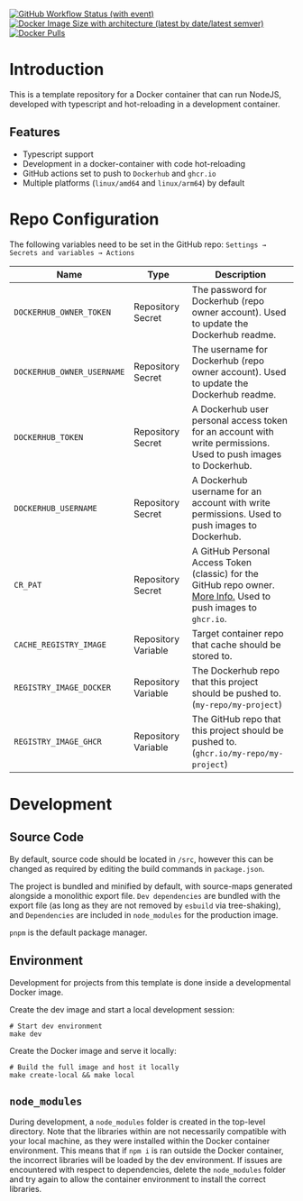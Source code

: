 [![GitHub Workflow Status (with event)](https://img.shields.io/github/actions/workflow/status/knicholson32/docker-node-template/docker-build.yml)](https://github.com/knicholson32/docker-node-template/actions)
[![Docker Image Size with architecture (latest by date/latest semver)](https://img.shields.io/docker/image-size/keenanrnicholson/docker-node-template)](https://hub.docker.com/r/keenanrnicholson/docker-node-template/tags)
[![Docker Pulls](https://img.shields.io/docker/pulls/keenanrnicholson/docker-node-template)](https://hub.docker.com/r/keenanrnicholson/docker-node-template/tags)

# Introduction
This is a template repository for a Docker container that can run NodeJS, developed with typescript and hot-reloading in a development container.

## Features

- Typescript support
- Development in a docker-container with code hot-reloading
- GitHub actions set to push to `Dockerhub` and `ghcr.io`
- Multiple platforms (`linux/amd64` and `linux/arm64`) by default

# Repo Configuration

The following variables need to be set in the GitHub repo: `Settings → Secrets and variables → Actions`

Name | Type | Description
------------- | ------------- | -----------
`DOCKERHUB_OWNER_TOKEN` | Repository Secret | The password for Dockerhub (repo owner account). Used to update the Dockerhub readme.
`DOCKERHUB_OWNER_USERNAME` | Repository Secret | The username for Dockerhub (repo owner account). Used to update the Dockerhub readme.
`DOCKERHUB_TOKEN` | Repository Secret | A Dockerhub user personal access token for an account with write permissions. Used to push images to Dockerhub.
`DOCKERHUB_USERNAME` | Repository Secret | A Dockerhub username for an account with write permissions. Used to push images to Dockerhub.
`CR_PAT` | Repository Secret | A GitHub Personal Access Token (classic) for the GitHub repo owner. [More Info.](https://docs.github.com/en/packages/working-with-a-github-packages-registry/working-with-the-container-registry#authenticating-with-a-personal-access-token-classic) Used to push images to `ghcr.io`.
`CACHE_REGISTRY_IMAGE` | Repository Variable | Target container repo that cache should be stored to.
`REGISTRY_IMAGE_DOCKER` | Repository Variable | The Dockerhub repo that this project should be pushed to. (`my-repo/my-project`)
`REGISTRY_IMAGE_GHCR` | Repository Variable | The GitHub repo that this project should be pushed to. (`ghcr.io/my-repo/my-project`)


# Development

## Source Code
By default, source code should be located in `/src`, however this can be changed as required by editing the build commands in `package.json`.

The project is bundled and minified by default, with source-maps generated alongside a monolithic export file. `Dev dependencies` are bundled with the export file (as long as they are not removed by `esbuild` via tree-shaking), and `Dependencies` are included in `node_modules` for the production image.

`pnpm` is the default package manager.

## Environment
Development for projects from this template is done inside a developmental Docker image.

Create the dev image and start a local development session:

```shell
# Start dev environment
make dev
```

Create the Docker image and serve it locally:

```shell
# Build the full image and host it locally
make create-local && make local
```

## `node_modules`

During development, a `node_modules` folder is created in the top-level directory. Note that the libraries within are not necessarily compatible with your local machine, as they were installed within the Docker container environment. This means that if `npm i` is ran outside the Docker container, the incorrect libraries will be loaded by the dev environment. If issues are encountered with respect to dependencies, delete the `node_modules` folder and try again to allow the container environment to install the correct libraries.